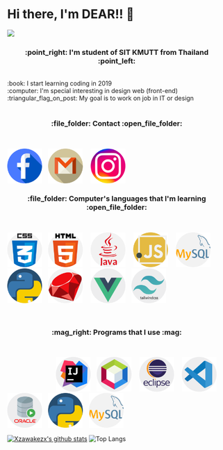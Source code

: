 # Hi there, I'm DEAR!! 👋

<img src="https://i.ibb.co/8jd30vx/codingwithcoffee.gif" />
<h3 align="center">:point_right: I'm student of SIT KMUTT from Thailand :point_left:</h3>
<br />
 :book: I start learning coding in 2019 <br>
 :computer: I'm special interesting in design web (front-end) <br>
 :triangular_flag_on_post: My goal is to work on job in IT or design <br>
<br />

<h3 align="center">:file_folder: Contact :open_file_folder:</h3> 
<br>

<a href="https://www.facebook.com/yani.dear.3"><img src="./image/facebook.png" width="80" height="80" /></a>&emsp;<a href="./gmail.txt"><img src="./image/gmail.png"  width="80" height="80" /></a>&emsp;
<a href="https://www.instagram.com/xzawakezx/"><img src="./image/instagram.png"  width="80" height="80" /></a>&emsp;

<h3 align="center">:file_folder: Computer's languages that I'm learning :open_file_folder:</h3> 
<br>

<img src="./image/css.png" width="80" height="80" />&emsp;<img src="./image/html-5.png"  width="80" height="80" />&emsp;
<img src="./image/java.png"  width="80" height="80" />&emsp;
<img src="./image/javascript.png"  width="80" height="80"/>&emsp;
<img src="./image/mysql.png"  width="80" height="80"/>&emsp;<img src="./image/python.png"  width="80" height="80"/>&emsp;<img src="./image/ruby.png"  width="80" height="80"/>
&emsp;<img src="./image/vue.png"  width="80" height="80"/>&emsp;<img src="./image/tailwind.png"  width="80" height="80"/>

<br>
<h3 align="center">:mag_right: Programs that I use :mag:</h3> 
<br>

&emsp;&emsp;&emsp;&emsp;&emsp;&emsp;&emsp;&emsp;<img src="./image/intellij.png" width="80" height="80" />&emsp;<img src="./image/netbean.png"  width="80" height="80" />&emsp;
<img src="./image/eclips.png"  width="80" height="80" />&emsp;
<img src="./image/vscode.png"  width="80" height="80"/>&emsp;
<img src="./image/sql.png"  width="80" height="80"/>&emsp;<img src="./image/python.png"  width="80" height="80"/>&emsp;<img src="./image/mysql.png"  width="80" height="80"/>


[![Xzawakezx's github stats](https://github-readme-stats.vercel.app/api?username=yanika44&theme=material-palenight)](https://github.com/yanika44/github-readme-stats)             ![Top Langs](https://github-readme-stats.vercel.app/api/top-langs/?username=yanika44&theme=tokyonight&layout=compact)


